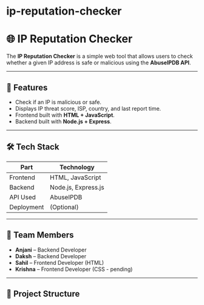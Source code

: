 # ip-reputation-checker
# 🌐 IP Reputation Checker

The **IP Reputation Checker** is a simple web tool that allows users to check whether a given IP address is safe or malicious using the **AbuseIPDB API**.

---

## 🚀 Features

- Check if an IP is malicious or safe.
- Displays IP threat score, ISP, country, and last report time.
- Frontend built with **HTML + JavaScript**.
- Backend built with **Node.js + Express**.

---

## 🛠️ Tech Stack

| Part       | Technology         |
|------------|--------------------|
| Frontend   | HTML, JavaScript   |
| Backend    | Node.js, Express.js|
| API Used   | AbuseIPDB          |
| Deployment | (Optional)         |

---

## 👥 Team Members

- **Anjani** – Backend Developer  
- **Daksh** – Backend Developer  
- **Sahil** – Frontend Developer (HTML)  
- **Krishna** – Frontend Developer (CSS - pending)

---

## 📁 Project Structure

